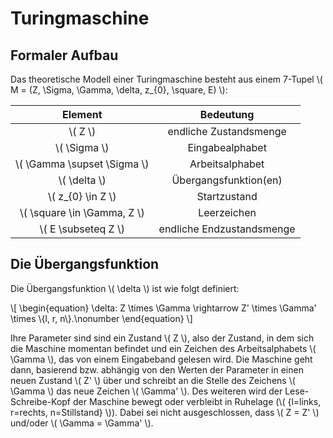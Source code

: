 # Turingmaschine

## Formaler Aufbau
Das theoretische Modell einer Turingmaschine besteht aus einem 7-Tupel
\\( M = (Z, \Sigma, \Gamma, \delta, z_{0}, \square, E) \\):

| Element | Bedeutung |
| :-: | :-:|
| \\( Z \\) | endliche Zustandsmenge |
| \\( \Sigma \\) | Eingabealphabet |
| \\( \Gamma \supset \Sigma \\) | Arbeitsalphabet |
| \\( \delta \\) | Übergangsfunktion(en) |
| \\( z_{0} \in Z \\) | Startzustand |
| \\( \square \in \Gamma, Z \\) | Leerzeichen |
| \\( E \subseteq Z \\) | endliche Endzustandsmenge |

## Die Übergangsfunktion
Die Übergangsfunktion \\( \delta \\) ist wie folgt definiert:

\\[
\begin{equation}
\delta: Z \times \Gamma \rightarrow Z' \times \Gamma' \times \\{l, r, n\\}.\nonumber
\end{equation}
\\]

Ihre Parameter sind sind ein Zustand \\( Z \\), also der Zustand, in dem sich die Maschine
momentan befindet und ein Zeichen des Arbeitsalphabets \\( \Gamma \\), das von einem
Eingabeband gelesen wird. Die Maschine geht dann, basierend bzw. abhängig von den Werten
der Parameter in einen neuen Zustand \\( Z' \\) über und schreibt an die Stelle des Zeichens
\\( \Gamma \\) das neue Zeichen \\( \Gamma' \\). Des weiteren wird der Lese-Schreibe-Kopf der Maschine
bewegt oder verbleibt in Ruhelage (\\( \{l=links, r=rechts, n=Stillstand\} \\)).  Dabei sei
nicht ausgeschlossen, dass \\( Z = Z' \\) und/oder \\( \Gamma = \Gamma' \\).
